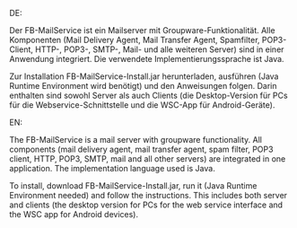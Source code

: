 DE:

Der FB-MailService ist ein Mailserver mit Groupware-Funktionalität.
Alle Komponenten (Mail Delivery Agent, Mail Transfer Agent, Spamfilter, POP3-Client, HTTP-, POP3-, SMTP-, Mail- und alle weiteren Server) sind in einer Anwendung integriert.
Die verwendete Implementierungssprache ist Java.

Zur Installation FB-MailService-Install.jar herunterladen, ausführen (Java Runtime Environment wird benötigt) und den Anweisungen folgen. 
Darin enthalten sind sowohl Server als auch Clients (die Desktop-Version für PCs für die Webservice-Schnittstelle und die WSC-App für Android-Geräte).

EN:

The FB-MailService is a mail server with groupware functionality.
All components (mail delivery agent, mail transfer agent, spam filter, POP3 client, HTTP, POP3, SMTP, mail and all other servers) are integrated in one application.
The implementation language used is Java.

To install, download FB-MailService-Install.jar, run it (Java Runtime Environment needed) and follow the instructions.
This includes both server and clients (the desktop version for PCs for the web service interface and the WSC app for Android devices).
